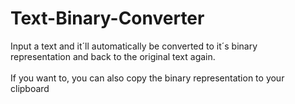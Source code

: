 # Text-Binary-Converter
Input a text and it´ll automatically be converted to it´s binary <br>
representation and back to the original text again. <br><br>
If you want to, you can also copy the binary representation to your clipboard
